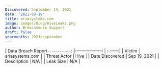 ```yaml
---
Discovered: September 19, 2021
date: '2021-09-19'
title: ariasystems.com
image: images/blog/HiveLeaks.png
author: Breachsense Support
draft: false
yearmonths: 2021/september
---
```


| Data Breach Report------------:   |:-------------:    | :-----:|
| Victim    | ariasystems.com      | 
| Threat Actor    | Hive      | 
| Date Discovered    | Sep 19, 2021      | 
| Description    | N/A      | 
| Leak Size    | N/A      | 

